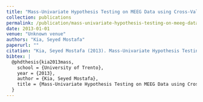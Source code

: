 ```yaml
---
title: "Mass-Univariate Hypothesis Testing on MEEG Data using Cross-Validation"
collection: publications
permalink: /publication/mass-univariate-hypothesis-testing-on-meeg-data-using-cross-validation
date: 2013-01-01
venue: "Unknown venue"
authors: "Kia, Seyed Mostafa"
paperurl: ""
citation: "Kia, Seyed Mostafa (2013). Mass-Univariate Hypothesis Testing on MEEG Data using Cross-Validation. Unknown venue."
bibtex: |
  @phdthesis{kia2013mass,
    school = {University of Trento},
    year = {2013},
    author = {Kia, Seyed Mostafa},
    title = {Mass-Univariate Hypothesis Testing on MEEG Data using Cross-Validation},
  }
---
```

